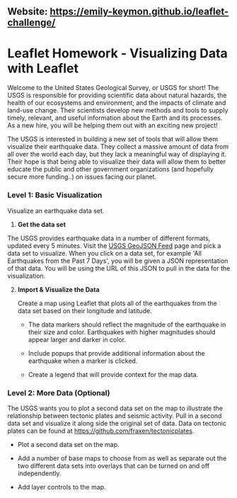 ## Website:  https://emily-keymon.github.io/leaflet-challenge/

# Leaflet Homework - Visualizing Data with Leaflet

Welcome to the United States Geological Survey, or USGS for short! The USGS is responsible for providing scientific data about natural hazards, the health of our ecosystems and environment; and the impacts of climate and land-use change. Their scientists develop new methods and tools to supply timely, relevant, and useful information about the Earth and its processes. As a new hire, you will be helping them out with an exciting new project!

The USGS is interested in building a new set of tools that will allow them visualize their earthquake data. They collect a massive amount of data from all over the world each day, but they lack a meaningful way of displaying it. Their hope is that being able to visualize their data will allow them to better educate the public and other government organizations (and hopefully secure more funding..) on issues facing our planet.


### Level 1: Basic Visualization
Visualize an earthquake data set.

1. **Get the data set**

 The USGS provides earthquake data in a number of different formats, updated every 5 minutes. Visit the [USGS GeoJSON Feed](http://earthquake.usgs.gov/earthquakes/feed/v1.0/geojson.php) page and pick a data set to visualize. When you click on a data set, for example 'All Earthquakes from the Past 7 Days', you will be given a JSON representation of that data. You will be using the URL of this JSON to pull in the data for the visualization.


2. **Import & Visualize the Data**

   Create a map using Leaflet that plots all of the earthquakes from the data set based on their longitude and latitude.

   * The data markers should reflect the magnitude of the earthquake in their size and color. Earthquakes with higher magnitudes should appear larger and darker in color.

   * Include popups that provide additional information about the earthquake when a marker is clicked.

   * Create a legend that will provide context for the map data.


### Level 2: More Data (Optional)

The USGS wants you to plot a second data set on the map to illustrate the relationship between tectonic plates and seismic activity. Pull in a second data set and visualize it along side the original set of data. Data on tectonic plates can be found at <https://github.com/fraxen/tectonicplates>.

* Plot a second data set on the map.

* Add a number of base maps to choose from as well as separate out the two different data sets into overlays that can be turned on and off independently.

* Add layer controls to the map.

